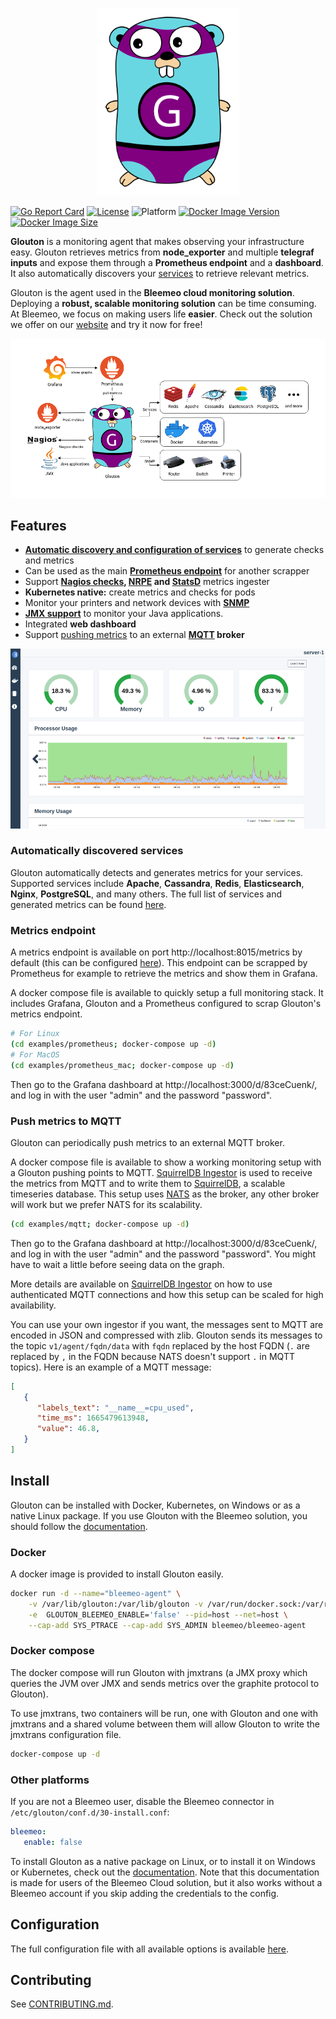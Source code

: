 <p align="center">
   <img src="assets/logo_glouton.svg" alt="Glouton" height="300"/>
</p>

[![Go Report Card](https://goreportcard.com/badge/github.com/bleemeo/glouton)](https://goreportcard.com/report/github.com/bleemeo/glouton)
[![License](https://img.shields.io/badge/license-Apache%202.0-blue.svg)](https://github.com/bleemeo/glouton/blob/master/LICENSE)
![Platform](https://img.shields.io/badge/platform-linux%20%7C%20windows%20%7C%20macos-informational)
[![Docker Image Version](https://img.shields.io/docker/v/bleemeo/glouton)](https://hub.docker.com/r/bleemeo/glouton/tags)
[![Docker Image Size](https://img.shields.io/docker/image-size/bleemeo/glouton)](https://hub.docker.com/r/bleemeo/glouton)

**Glouton** is a monitoring agent that makes observing your infrastructure easy. Glouton retrieves metrics from **node_exporter** and multiple **telegraf inputs** and expose them through a **Prometheus endpoint** and a **dashboard**. It also automatically discovers your [services](#automatically-discovered-services) to retrieve relevant metrics.

Glouton is the agent used in the **Bleemeo cloud monitoring solution**. Deploying a **robust, scalable monitoring solution** can be time consuming. At Bleemeo, we focus on making users life **easier**. Check out the solution we offer on our [website](https://bleemeo.com) and try it now for free!

<p align="center">
   <img src="assets/diagram.drawio.png" alt="Architecture"/>
</p>

## Features

- [**Automatic discovery and configuration of services**](#automatically-discovered-services) to generate checks and metrics
- Can be used as the main **[Prometheus endpoint](#metrics-endpoint)** for another scrapper
- Support **[Nagios checks](https://docs.bleemeo.com/metrics-sources/custom/#reference-for-custom-check), [NRPE](https://docs.bleemeo.com/agent/configuration/#nrpeaddress) and [StatsD](https://docs.bleemeo.com/metrics-sources/statsd)** metrics ingester
- **Kubernetes native:** create metrics and checks for pods
- Monitor your printers and network devices with [**SNMP**](https://docs.bleemeo.com/agent/snmp)
- **[JMX support](https://docs.bleemeo.com/metrics-sources/java)** to monitor your Java applications.
- Integrated **web dashboard**
- Support [pushing metrics](#mqtt) to an external **[MQTT](https://mqtt.org/) broker**

<p align="center">
   <img src="assets/dashboard.png" alt="Dashboard"/>
</p>

### Automatically discovered services

Glouton automatically detects and generates metrics for your services. Supported services include **Apache**, **Cassandra**, **Redis**, **Elasticsearch**, **Nginx**, **PostgreSQL**, and many others. The full list of services and generated metrics can be found [here](https://docs.bleemeo.com/metrics-sources/services-metrics).

### Metrics endpoint

A metrics endpoint is available on port http://localhost:8015/metrics by default (this can be configured [here](https://docs.bleemeo.com/agent/configuration#weblisteneraddress)). This endpoint can be scrapped by Prometheus for example to retrieve the metrics and show them in Grafana.

A docker compose file is available to quickly setup a full monitoring stack. It includes Grafana, Glouton and a Prometheus configured to scrap Glouton's metrics endpoint.

```sh
# For Linux
(cd examples/prometheus; docker-compose up -d)
# For MacOS
(cd examples/prometheus_mac; docker-compose up -d)
```

Then go to the Grafana dashboard at http://localhost:3000/d/83ceCuenk/, and log 
in with the user "admin" and the password "password".

### Push metrics to MQTT

Glouton can periodically push metrics to an external MQTT broker.

A docker compose file is available to show a working monitoring setup with a Glouton pushing points
to MQTT. [SquirrelDB Ingestor](#TODO) is used to receive the metrics from MQTT and to write them to 
[SquirrelDB](https://github.com/bleemeo/squirreldb), a scalable timeseries database. This setup 
uses [NATS](https://nats.io/) as the broker, any other broker will work but we prefer NATS for its scalability.  

```sh
(cd examples/mqtt; docker-compose up -d)
```

Then go to the Grafana dashboard at http://localhost:3000/d/83ceCuenk/, and log 
in with the user "admin" and the password "password". You might have to wait a 
little before seeing data on the graph.

More details are available on [SquirrelDB Ingestor](#TODO) on how to use authenticated MQTT
connections and how this setup can be scaled for high availability.

You can use your own ingestor if you want, the messages sent to MQTT are encoded in JSON and
compressed with zlib. Glouton sends its messages to the topic `v1/agent/fqdn/data` with `fqdn` 
replaced by the host FQDN (`.` are replaced by `,` in the FQDN because NATS doesn't support `.` 
in MQTT topics). Here is an example of a MQTT message:
```json
[
   {
      "labels_text": "__name__=cpu_used",
      "time_ms": 1665479613948,
      "value": 46.8,
   }
]
```

## Install

Glouton can be installed with Docker, Kubernetes, on Windows or as a native Linux package.
If you use Glouton with the Bleemeo solution, you should follow the [documentation](https://docs.bleemeo.com/agent/installation/).

### Docker

A docker image is provided to install Glouton easily.

```sh
docker run -d --name="bleemeo-agent" \
    -v /var/lib/glouton:/var/lib/glouton -v /var/run/docker.sock:/var/run/docker.sock -v /:/hostroot:ro \
    -e  GLOUTON_BLEEMEO_ENABLE='false' --pid=host --net=host \
    --cap-add SYS_PTRACE --cap-add SYS_ADMIN bleemeo/bleemeo-agent
```

### Docker compose

The docker compose will run Glouton with jmxtrans (a JMX proxy which queries the JVM over JMX and sends 
metrics over the graphite protocol to Glouton).

To use jmxtrans, two containers will be run, one with Glouton and one with jmxtrans and a shared volume between
them will allow Glouton to write the jmxtrans configuration file.

```sh
docker-compose up -d
```

### Other platforms

If you are not a Bleemeo user, disable the Bleemeo connector in `/etc/glouton/conf.d/30-install.conf`:
```yaml
bleemeo:
   enable: false
```

To install Glouton as a native package on Linux, or to install it on Windows or Kubernetes, check out the [documentation](https://docs.bleemeo.com/agent/installation). Note that this documentation is made for users of the Bleemeo Cloud solution, but it also works without a Bleemeo account if you skip adding the credentials to the config.


## Configuration

The full configuration file with all available options is available [here](https://docs.bleemeo.com/agent/configuration).

## Contributing

See [CONTRIBUTING.md](CONTRIBUTING.md).
